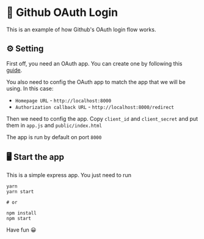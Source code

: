 # 🔑 Github OAuth Login

This is an example of how Github's OAuth login flow works.

## ⚙️ Setting

First off, you need an OAuth app. You can create one by following this [guide](https://developer.github.com/apps/building-oauth-apps/creating-an-oauth-app/).

You also need to config the OAuth app to match the app that we will be using. In this case:

* `Homepage URL` - `http://localhost:8000`
* `Authorization callback URL` - `http://localhost:8000/redirect`

Then we need to config the app. Copy `client_id` and `client_secret` and put them in `app.js` and `public/index.html`

The app is run by default on port `8000`

## 🖥 Start the app

This is a simple express app. You just need to run

```
yarn
yarn start

# or

npm install
npm start
```

Have fun 😀
